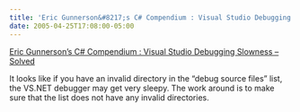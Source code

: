 ```yaml
---
title: 'Eric Gunnerson&#8217;s C# Compendium : Visual Studio Debugging Slowness &#8211; Solved'
date: 2005-04-25T17:08:00-05:00
---
```

[Eric Gunnerson&#8217;s C# Compendium : Visual Studio Debugging Slowness &#8211; Solved](http://blogs.msdn.com/ericgu/archive/2005/04/22/410901.aspx)  
  
It looks like if you have an invalid directory in the &#8220;debug source files&#8221; list, the VS.NET debugger may get very sleepy. The work around is to make sure that the list does not have any invalid directories.
